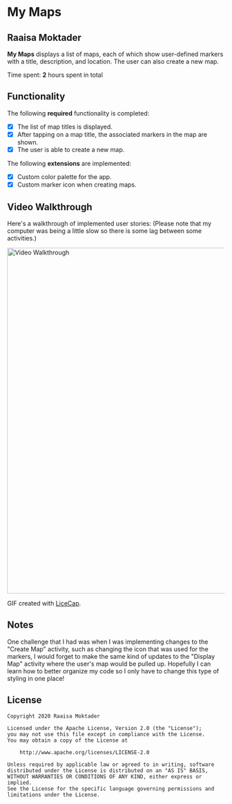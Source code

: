 # My Maps 

## Raaisa Moktader

**My Maps** displays a list of maps, each of which show user-defined markers with a title, description, and location. The user can also create a new map. 

Time spent: **2** hours spent in total

## Functionality 

The following **required** functionality is completed:

* [X] The list of map titles is displayed.
* [X] After tapping on a map title, the associated markers in the map are shown.
* [X] The user is able to create a new map.

The following **extensions** are implemented:

* [X] Custom color palette for the app.
* [X] Custom marker icon when creating maps.

## Video Walkthrough

Here's a walkthrough of implemented user stories:
(Please note that my computer was being a little slow so there is some lag between some activities.)

<img src='MyMaps.gif' title='Video Walkthrough' height = '800' width='' alt='Video Walkthrough' />

GIF created with [LiceCap](http://www.cockos.com/licecap/).

## Notes

One challenge that I had was when I was implementing changes to the "Create Map" activity, such as changing the icon that was
used for the markers, I would forget to make the same kind of updates to the "Display Map" activity where the user's map would
be pulled up. Hopefully I can learn how to better organize my code so I only have to change this type of styling in one place!

## License

    Copyright 2020 Raaisa Moktader

    Licensed under the Apache License, Version 2.0 (the "License");
    you may not use this file except in compliance with the License.
    You may obtain a copy of the License at

        http://www.apache.org/licenses/LICENSE-2.0

    Unless required by applicable law or agreed to in writing, software
    distributed under the License is distributed on an "AS IS" BASIS,
    WITHOUT WARRANTIES OR CONDITIONS OF ANY KIND, either express or implied.
    See the License for the specific language governing permissions and
    limitations under the License.
